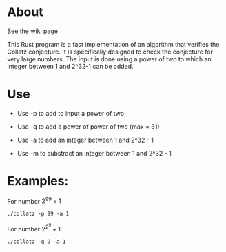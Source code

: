 # About
See the [wiki](https://github.com/erik-2/collatz/wiki) page

This Rust program is a fast implementation of an algorithm that verifies the Collatz conjecture. It is specifically designed to check the conjecture for very large numbers. The input is done using a power of two to which an integer between 1 and 2^32-1 can be added.

# Use
* Use -p to add to input a power of two

* Use -q to add a power of power of two (max = 31)

* Use -a to add an integer between 1 and 2^32 - 1

* Use -m to substract an integer between 1 and 2^32 - 1

# Examples:
For number $2^{99} + 1$
```console
./collatz -p 99 -a 1 
```
For number $2^{2^{9}} + 1$
```console
./collatz -q 9 -a 1
```

